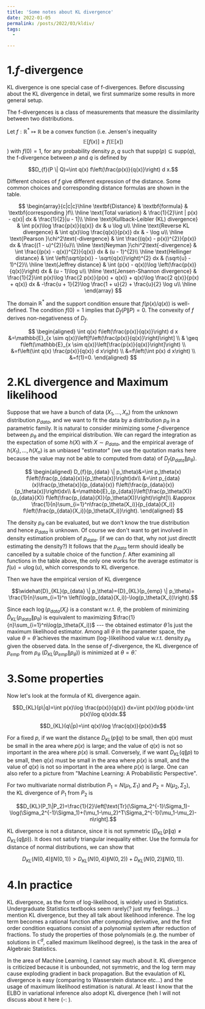 ```yaml
---
title: 'Some notes about KL divergence'
date: 2022-01-05
permalink: /posts/2022/03/kldiv/
tags:
  - 

---
```



1.$f$-divergence
======

KL divergence is one special case of f-divergences. Before discussing about the KL divergence in detail, we first summarize some results in more general setup.

 The f-divergences is a class of measurements that measure the dissimilarity between two distributions.  

Let $f:\mathbb{R}^\ast\mapsto\mathbb{R}$ be a convex function (i.e. Jensen's inequality $$\mathbb{E}[f(x)] \geq f(\mathbb{E}[x])$$) with $f(0)=1$, for any probability density $p,q$ such that $\text{supp}(p)\subseteq\text{supp}(q)$, the f-divergence between $p$ and $q$ is defined by 

$$D_{f}(P \| Q)=\int q(x) f\left(\frac{p(x)}{q(x)}\right) d x.$$

Different choices of $f$ give different expression of the distance. Some common choices and corresponding distance formulas are shown in the table.

$$
\begin{array}{c|c|c}\hline 
\textbf{Distance} & \textbf{formula} & \textbf{corresponding }f\\ 
\hline 
\text{Total variation} & \frac{1}{2}\int | p(x) - q(x)| dx & \frac{1}{2}|u  - 1|\\ 
\hline 
\text{Kullback-Leibler (KL) divergence} & \int p(x)\log \frac{p(x)}{q(x)} dx & u \log u\\ 
\hline 
\text{Reverse KL divergence} & \int q(x)\log \frac{q(x)}{p(x)} dx & - \log u\\ 
\hline 
\text{Pearson }\chi^2\text{-divergence} & \int \frac{(q(x) - p(x))^{2}}{p(x)} dx & \frac{(1  - u)^{2}}{u}\\ 
\hline 
\text{Neyman }\chi^2\text{-divergence} & \int \frac{(p(x) - q(x))^{2}}{q(x)} dx & (u  - 1)^{2}\\ 
\hline 
\text{Hellinger distance} & \int \left(\sqrt{p(x)} - \sqrt{q(x)}\right)^{2} dx & (\sqrt{u} - 1)^{2}\\ 
\hline 
\text{Jeffrey distance} & \int (p(x) - q(x))\log \left(\frac{p(x)}{q(x)}\right) dx & (u - 1)\log u\\ 
\hline 
\text{Jensen-Shannon divergence} & \frac{1}{2}\int p(x)\log \frac{2 p(x)}{p(x) + q(x)} + q(x)\log \frac{2 q(x)}{p(x) + q(x)} dx & -\frac{u  + 1}{2}\log \frac{1  + u}{2} + \frac{u}{2} \log u\\ 
\hline 
\end{array}
$$

The domain $\mathbb{R}^\ast$ and the support condition ensure that $f(p(x)/q(x))$ is well-defined. The condition $f(0)=1$ implies that $D_f(P\|P)=0$. The convexity of $f$ derives non-negativeness of $D_f$.

$$
\begin{aligned}
\int q(x) f\left(\frac{p(x)}{q(x)}\right) d x &=\mathbb{E}_{x \sim q(x)}\left[f\left(\frac{p(x)}{q(x)}\right)\right] \\
& \geq f\left(\mathbb{E}_{x \sim q(x)}\left[\frac{p(x)}{q(x)}\right]\right) \\
&=f\left(\int q(x) \frac{p(x)}{q(x)} d x\right) \\
&=f\left(\int p(x) d x\right) \\
&=f(1)=0.
\end{aligned}
$$



2.KL divergence and Maximum likelihood
======
Suppose that we have a bunch of data $(X_1,\dots,X_n)$ from the unknown distribution $p_{data}$, and we want to fit the data by a distribution $p_\theta$ in a parametric family. It is natural to consider minimizing some $f$-divergence between $p_\theta$ and the empirical distribution. We can regard the integration as the expectation of some $h(X)$ with $X\sim p_{data}$, and the empirical average of $h(X_1),\dots,h(X_n)$ is an unbiased "estimator" (we use the quotation marks here because the value may not be able to computed from data) of $D_{f}(p_{data} \| p_\theta)$. 

$$
\begin{aligned}
D_{f}(p_{data} \| p_\theta)&=\int p_\theta(x) f\left(\frac{p_{data}(x)}{p_\theta(x)}\right)dx\\
&=\int p_{data}(x)\frac{p_\theta(x)}{p_{data}(x)} f\left(\frac{p_{data}(x)}{p_\theta(x)}\right)dx\\
&=\mathbb{E}_{p_{data}}\left[\frac{p_\theta(X)}{p_{data}(X)} f\left(\frac{p_{data}(X)}{p_\theta(X)}\right)\right]\\
&\approx \frac{1}{n}\sum_{i=1}^n\frac{p_\theta(X_i)}{p_{data}(X_i)} f\left(\frac{p_{data}(X_i)}{p_\theta(X_i)}\right).
\end{aligned}
$$

The density $p_\theta$ can be evaluated, but we don't know the true distribution and hence $p_{data}$ is unknown. Of course we don't want to get involved in density estimation problem of $p_{data}$. (if we can do that, why not just directlt estimating the density?) It follows that the $p_{data}$ term should ideally be cancelled by a suitable choice of the function $f$. After examining all functions in the table above, the only one works for the average estimator is $f(u)=u\log(u)$, which corresponds to KL divergence.

Then we have the empirical version of KL divergence

$$\widehat{D}_{KL}(p_{data} \| p_\theta)={D}_{KL}(p_{emp} \| p_\theta)= \frac{1}{n}\sum_{i=1}^n \left(\log(p_{data}(X_i))-\log(p_\theta(X_i))\right).$$

Since each $\log(p_{data}(X_i)$ is a constant w.r.t. $\theta$, the problem of minimizing $\widehat{D}_{KL}(p_{data} \| p_\theta)$ is equivalent to maximizing $\frac{1}{n}\sum_{i=1}^n\log(p_\theta(X_i))$ --- the obtained estimator $\hat{\theta}$ is just the maximum likelihood estimator. Among all $\theta$ in the parameter space, the value $\theta=\hat{\theta}$ achieves the maximum (log-)likelihood value w.r.t. density $p_\theta$ given the observed data. In the sense of $f$-divergence, the KL divergence of $p_{emp}$ from $p_\theta$ ($D_{KL}(p_{emp}\|p_\theta)$) is minimized at $\theta=\hat{\theta}$.



3.Some properties
======
Now let's look at the formula of KL divergence again.

$$D_{KL}(p\|q)=\int p(x)\log \frac{p(x)}{q(x)} dx=\int p(x)\log p(x)dx-\int p(x)\log q(x)dx.$$

$$D_{KL}(q\|p)=\int q(x)\log \frac{q(x)}{p(x)}dx$$

For a fixed $p$, if we want the distance $D_{KL}(p\|q)$ to be small, then $q(x)$ must be small in the area where $p(x)$ is large; and the value of $q(x)$ is not so important in the area where $p(x)$ is small. Conversely, if we want $D_{KL}(q\|p)$ to be small, then $q(x)$ must be small in the area where $p(x)$ is small, and the value of $q(x)$ is not so important in the area where $p(x)$ is large. One can also refer to a picture from "Machine Learning: A Probabilistic Perspective".

For two multivariate normal distribution $P_1=N(\mu_1,\Sigma_1)$ and $P_2=N(\mu_2,\Sigma_2)$, the KL divergence of $P_1$ from $P_2$ is

$$D_{KL}(P_1\|P_2)=\frac{1}{2}\left[\text{Tr}(\Sigma_2^{-1}\Sigma_1)-\log(\Sigma_2^{-1}\Sigma_1)+(\mu_1-\mu_2)^T\Sigma_2^{-1}(\mu_1-\mu_2)-n\right].$$

KL divergence is not a distance, since it is not symmetric ($D_{KL}(p\|q)\neq D_{KL}(q\|p)$). It does not satisfy triangular inequality either. Use the formula for distance of normal distributions, we can show that

$$D_{KL}(N(0,4)\|N(0,1))>D_{KL}(N(0,4)\|N(0,2))+D_{KL}(N(0,2)\|N(0,1)).$$


4.In practice
======
KL divergence, as the form of log-likelihood, is widely used in Statistics. Undergraduate Statistics textbooks seem rarely(? just my feelings...) mention KL divergence, but they all talk about likelihood inference. The $\log$ term becomes a rational function after computing derivative, and the first order condition equations consist of a polynomial system after reduction of fractions. To study the properties of those polynomials (e.g. the number of solutions in $\mathbb{C}^d$, called maximum likelihood degree), is the task in the area of Algebraic Statistics.

In the area of Machine Learning, I cannot say much about it. KL divergence is criticized because it is unbounded, not symmetric, and the $\log$ term may cause exploding gradient in back propagation. But the evaulation of KL divergence is easy (comparing to Wasserstein distance etc...) and the usage of maximum likelihood estimation is natural. At least I know that the ELBO in variational inference also adopt KL divergence (heh I will not discuss about it here (-: ).



<!-- Aren't headings cool?
<!------>
